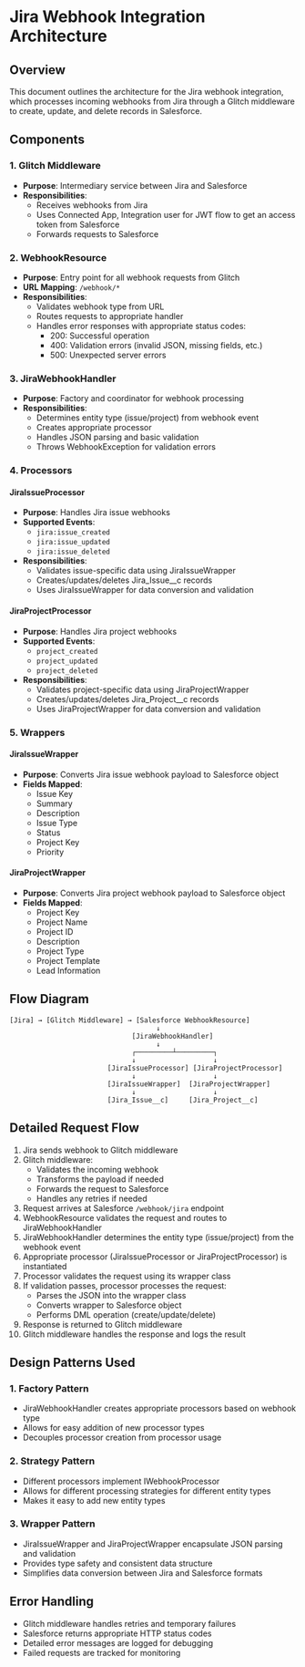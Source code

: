 # Jira Webhook Integration Architecture

## Overview
This document outlines the architecture for the Jira webhook integration, which processes incoming webhooks from Jira through a Glitch middleware to create, update, and delete records in Salesforce.

## Components

### 1. Glitch Middleware
- **Purpose**: Intermediary service between Jira and Salesforce
- **Responsibilities**:
  - Receives webhooks from Jira
  - Uses Connected App, Integration user for JWT flow to get an access token from Salesforce
  - Forwards requests to Salesforce

### 2. WebhookResource
- **Purpose**: Entry point for all webhook requests from Glitch
- **URL Mapping**: `/webhook/*`
- **Responsibilities**:
  - Validates webhook type from URL
  - Routes requests to appropriate handler
  - Handles error responses with appropriate status codes:
    - 200: Successful operation
    - 400: Validation errors (invalid JSON, missing fields, etc.)
    - 500: Unexpected server errors

### 3. JiraWebhookHandler
- **Purpose**: Factory and coordinator for webhook processing
- **Responsibilities**:
  - Determines entity type (issue/project) from webhook event
  - Creates appropriate processor
  - Handles JSON parsing and basic validation
  - Throws WebhookException for validation errors

### 4. Processors
#### JiraIssueProcessor
- **Purpose**: Handles Jira issue webhooks
- **Supported Events**:
  - `jira:issue_created`
  - `jira:issue_updated`
  - `jira:issue_deleted`
- **Responsibilities**:
  - Validates issue-specific data using JiraIssueWrapper
  - Creates/updates/deletes Jira_Issue__c records
  - Uses JiraIssueWrapper for data conversion and validation

#### JiraProjectProcessor
- **Purpose**: Handles Jira project webhooks
- **Supported Events**:
  - `project_created`
  - `project_updated`
  - `project_deleted`
- **Responsibilities**:
  - Validates project-specific data using JiraProjectWrapper
  - Creates/updates/deletes Jira_Project__c records
  - Uses JiraProjectWrapper for data conversion and validation

### 5. Wrappers
#### JiraIssueWrapper
- **Purpose**: Converts Jira issue webhook payload to Salesforce object
- **Fields Mapped**:
  - Issue Key
  - Summary
  - Description
  - Issue Type
  - Status
  - Project Key
  - Priority

#### JiraProjectWrapper
- **Purpose**: Converts Jira project webhook payload to Salesforce object
- **Fields Mapped**:
  - Project Key
  - Project Name
  - Project ID
  - Description
  - Project Type
  - Project Template
  - Lead Information

## Flow Diagram
```
[Jira] → [Glitch Middleware] → [Salesforce WebhookResource]
                                    ↓
                              [JiraWebhookHandler]
                                    ↓
                              ┌─────────┴─────────┐
                              ↓                   ↓
                        [JiraIssueProcessor] [JiraProjectProcessor]
                              ↓                   ↓
                        [JiraIssueWrapper]  [JiraProjectWrapper]
                              ↓                   ↓
                        [Jira_Issue__c]     [Jira_Project__c]
```

## Detailed Request Flow
1. Jira sends webhook to Glitch middleware
2. Glitch middleware:
   - Validates the incoming webhook
   - Transforms the payload if needed
   - Forwards the request to Salesforce
   - Handles any retries if needed
3. Request arrives at Salesforce `/webhook/jira` endpoint
4. WebhookResource validates the request and routes to JiraWebhookHandler
5. JiraWebhookHandler determines the entity type (issue/project) from the webhook event
6. Appropriate processor (JiraIssueProcessor or JiraProjectProcessor) is instantiated
7. Processor validates the request using its wrapper class
8. If validation passes, processor processes the request:
   - Parses the JSON into the wrapper class
   - Converts wrapper to Salesforce object
   - Performs DML operation (create/update/delete)
9. Response is returned to Glitch middleware
10. Glitch middleware handles the response and logs the result

## Design Patterns Used

### 1. Factory Pattern
- JiraWebhookHandler creates appropriate processors based on webhook type
- Allows for easy addition of new processor types
- Decouples processor creation from processor usage

### 2. Strategy Pattern
- Different processors implement IWebhookProcessor
- Allows for different processing strategies for different entity types
- Makes it easy to add new entity types

### 3. Wrapper Pattern
- JiraIssueWrapper and JiraProjectWrapper encapsulate JSON parsing and validation
- Provides type safety and consistent data structure
- Simplifies data conversion between Jira and Salesforce formats

## Error Handling
- Glitch middleware handles retries and temporary failures
- Salesforce returns appropriate HTTP status codes
- Detailed error messages are logged for debugging
- Failed requests are tracked for monitoring 